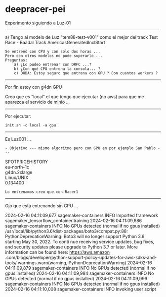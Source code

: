 # deepracer-pei

Experimento siguiendo a Luz-01

-------------------------
a) Tengo al modelo de Luz "tem88-test-v001" como el mejor del track
    Test Race - Baadal Track
    AmericasGeneratedInclStart

    Se entrenó con CPU y con solo dos horas ... 
    Pero con otros modelos no pude superarlo ... 
    Preguntas:
        a) ¿Lo pudeo entrenar con DRFC ...?
        b) ¿Con qué CPU entrena la consola... ?
        c) DUDA: Estoy seguro que entrena con GPU ? Con cuantos workers ?
-------------------------
Por fin estoy con g4dn GPU

Creo que es "local" el que tengo que ejecutar (no aws) 
para que me aparezca el servicio de minio ... 

-------------------------

Por ejecutar:

    init.sh -c local -a gpu

---------------------------------
Es Luz001 ...

    - Objetivo --- mismo algoritmo pero con GPU en por ejemplo San Pablo --- 


SPOTPRICEHISTORY        
    eu-north-1c     
    g4dn.2xlarge    
    Linux/UNIX      
    0.134400

    Lo entrenamos creo que con Racer1




-----------------
Ojo que está entrenando sin CPU ... 

2024-02-16 04:11:09,677 sagemaker-containers INFO     Imported framework sagemaker_tensorflow_container.training
2024-02-16 04:11:09,686 sagemaker-containers INFO     No GPUs detected (normal if no gpus installed)
/usr/local/lib/python3.6/dist-packages/boto3/compat.py:88: PythonDeprecationWarning: Boto3 will no longer support Python 3.6 starting May 30, 2022. To conti
nue receiving service updates, bug fixes, and security updates please upgrade to Python 3.7 or later. More information can be found here: https://aws.amazon
.com/blogs/developer/python-support-policy-updates-for-aws-sdks-and-tools/
  warnings.warn(warning, PythonDeprecationWarning)
2024-02-16 04:11:09,879 sagemaker-containers INFO     No GPUs detected (normal if no gpus installed)
2024-02-16 04:11:09,984 sagemaker-containers INFO     No GPUs detected (normal if no gpus installed)
2024-02-16 04:11:09,999 sagemaker-containers INFO     No GPUs detected (normal if no gpus installed)
2024-02-16 04:11:10,008 sagemaker-containers INFO     Invoking user script